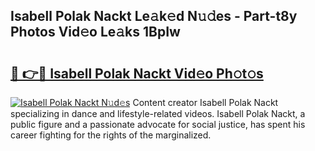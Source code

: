 ## Isabell Polak Nackt Le𝚊k𝚎d N𝚞𝚍es - Part-t8y Photos Vid𝚎o Le𝚊ks 1BpIw

# <h2><a href="http://fb8e8p.evod.top/?m=Isabell+Polak+Nackt">🔗 👉🔴 Isabell Polak Nackt Vid𝚎o Ph𝚘t𝚘s</a></h2>

[![Isabell Polak Nackt N𝚞d𝚎s](https://i.imgur.com/8V9OHl7.gif)](http://fb8e8p.evod.top/?m=Isabell+Polak+Nackt)
Content creator Isabell Polak Nackt specializing in dance and lifestyle-related videos. Isabell Polak Nackt, a public figure and a passionate advocate for social justice, has spent his career fighting for the rights of the marginalized. 
